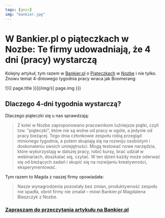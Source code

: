 ```yaml
---
tags: [gosc]
img: "bankier.jpg"
---
```


# W Bankier.pl o piąteczkach w Nozbe: Te firmy udowadniają, że 4 dni (pracy) wystarczą

Kolejny artykuł, tym razem w [Bankier.pl][l] o [Piąteczkach][p] w [Nozbe][n] i nie tylko. Znowu temat 4-dniowego tygodnia pracy wraca jak Boomerang:

<!--More-->

![{{ page.title }}](/img/{{ page.img }})

## Dlaczego 4-dni tygodnia wystarczą?

Dlaczego piąteczki się u nas sprawdzają:

> Z kolei w Nozbe zaproponowano pracownikom luźniejsze piątki, czyli tzw. "piąteczki", które nie są wolne od pracy w ogóle, a jedynie od pracy bieżącej. Tego dnia członkowie zespołu robią przegląd minionego tygodnia, a potem skupiają się na rozwoju osobistym i doskonaleniu swoich umiejętności. Mogą testować nowe narzędzia, które wykorzystają w dalszej pracy, robić kursy, brać udział w webinariach, doszkalać się, czytać. W ten dzień każdy może oderwać się od bieżących zadań i skupić się na rozwijaniu kreatywności, eksperymentować.

Tym razem to Magda z naszej firmy opowiadała:

> Nasze wynagrodzenia pozostały bez zmian, produktywność zespołu nie spadła, obrót firmy nie zmalał – mówi Bankier.pl Magdalena Blaszczyk z Nozbe.

### [Zapraszam do przeczytania artykułu na Bankier.pl][l]


[p]: /pl/friday/
[l]: https://www.bankier.pl/wiadomosc/Cztery-dni-pracy-i-pelna-pensja-W-tych-firmach-to-dziala-8960043.html
[n]: https://michael.gratis/nozbe_pl
[np]: https://michael.gratis/nozbepersonal_pl
